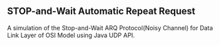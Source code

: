 ## STOP-and-Wait Automatic Repeat Request
A simulation of the Stop-and-Wait ARQ Protocol(Noisy Channel) for Data Link Layer of OSI Model using Java UDP API.


